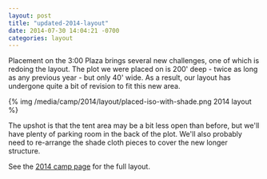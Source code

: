 ```yaml
---
layout: post
title: "updated-2014-layout"
date: 2014-07-30 14:04:21 -0700
categories: layout
---
```

Placement on the 3:00 Plaza brings several new challenges, one of which is
redoing the layout. The plot we were placed on is 200' deep - twice as long as
any previous year - but only 40' wide. As a result, our layout has undergone
quite a bit of revision to fit this new area.

{% img /media/camp/2014/layout/placed-iso-with-shade.png 2014 layout %}

The upshot is that the tent area may be a bit less open than before, but we'll
have plenty of parking room in the back of the plot. We'll also probably need to
re-arrange the shade cloth pieces to cover the new longer structure.

See the [2014 camp page](/camp/2014/) for the full layout.
